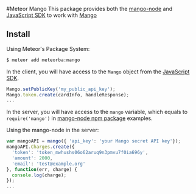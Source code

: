 #Meteor Mango
This package provides both the [mango-node](https://github.com/mango/mango-node) and [JavaScript SDK](https://developers.getmango.com/en/tools/javascript-sdk/) to work with [Mango](https://getmango.com)

## Install
Using Meteor's Package System:
~~~sh
$ meteor add meteorba:mango
~~~

In the client, you will have access to the `Mango` object from the [JavaScript SDK](https://developers.getmango.com/en/tools/javascript-sdk/).
~~~js
Mango.setPublicKey('my_public_api_key');
Mango.token.create(cardInfo, handleResponse);
...
~~~

In the server, you will have access to the `mango` variable, which equals to `require('mango')` in [mango-node npm package](https://github.com/mango/mango-node) examples.

Using the mango-node in the server:
~~~js
var mangoAPI = mango({ 'api_key': 'your Mango secret API key'});
mangoAPI.Charges.create({
  'token': 'token_mwhushs06o62aruq9n3pmvu7f0ia696y',
  'amount': 2000,
  'email': 'test@example.org'
}, function(err, charge) {
  console.log(charge);
});
...
~~~
